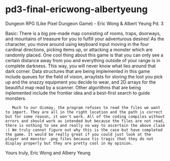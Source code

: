 pd3-final-ericwong-albertyeung
=================================

Dungeon RPG (Like Pixel Dungeon Game) - Eric Wong & Albert Yeung Pd. 3

Basic: There is a big pre-made map consisting of rooms, traps, doorways, and mountains of treasure for you to fulfill your adventurous desires!
       As the character, you move around using keyboard input moving in the four cardinal directions, picking items up, or   attacking a monster which are randomly placed. One cool thing about this game is that you can only see a certain distance away from you and everything outside of your range is in complete darkness. This way, you will never know what lies around that dark corner. 
       Data structures that are being implemented in this game include queues for the field of vision, arraylists for storing the loot you pick up and the snazzy equipment you decide to wear, and 2D arrays for the beautiful map read by a scanner. Other algorithms that are being inplemented include the frontier idea and a best-first search to guide monsters.
       
       Much to our dismay, the program refuses to read the files we want to import. They are all in the right location and the path is correct but for some reason, it won't work. All of the coding compiles without errors and should work as intended but because the files are not read, there is nothing to see and really no way to ascertain the above claim :( We truly cannot figure out why this is the case but have completed the game. It would be really great if you could just look at the player and monster .png files because tis tragic that they do not display properly but they are pretty cool in my opinion. 
       
Yours truly,
Eric Wong and Albery Yeung
